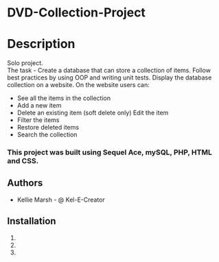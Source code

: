 # DVD-Collection-Project

# Description 
Solo project.  
The task - Create a database that can store a collection of items.  Follow best practices by using OOP and writing unit tests.  Display the database collection on a website. 
On the website users can:

* See all the items in the collection
* Add a new item
* Delete an existing item (soft delete only) Edit the item
* Filter the items
* Restore deleted items
* Search the collection
  
### This project was built using Sequel Ace, mySQL, PHP, HTML and CSS. 

## Authors
* Kellie Marsh - @ Kel-E-Creator

## Installation
1. 
2. 
3.
